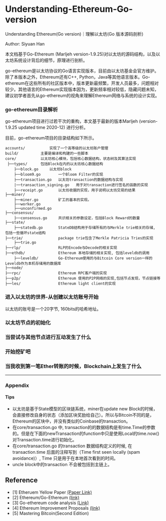 # Understanding-Ethereum-Go-version
Understanding Ethereum(Go version)｜理解以太坊(Go 版本源码剖析)

Author: Siyuan Han 


本文档基于Go-Ethereum (Marljeh version-1.9.25)对以太坊的源码结构，以及以太坊系统设计背后的细节，原理进行剖析。

go-ethereum是以太坊协议的Go语言实现版本，目前由以太坊基金会官方维护。除了本版本之外，Ethereum还有C++, Python，Java等其他语言版本。Go-ethereum在这些所有的社区版本中，版本更新最频繁，开发人员最多，问题相对较少。其他语言的Ethereum实现版本因为，更新频率相对较低，隐藏问题未知，建议初学者首先从go-ethereum的视角来理解Ethereum网络与系统的设计实现。

### go-ethereum目录解析
go-ethereum项目进行过若干次的重构，本文基于最新的版本Marljeh (version-1.9.25 updated time 2020-12) 进行分析。

目前，go-ethereum项目的目录结构如下所示。

	accounts/       	实现了一个高等级的以太坊账户管理
	build/			主要是编译和构建的一些脚本
	core/			以太坊核心模块，包括核心数据结构，状态树及其算法实现
	 ├──types/		包括Block在内的以太坊核心数据结构
	 	├──block.go		以太坊block
		├──bloom9.go		一个Bloom Filter的实现
		├──transaction.go	以太坊transaction的数据结构与实现
		|──transaction_signing.go	用于对transaction进行签名的函数的实现
		├──receipt.go		以太坊收据的实现，用于说明以太坊交易的结果
	├──miner/
		├──miner.go			矿工的基本的实现。
		├──worker.go
		├──unconfirmed.go
	├──consensus/
		├──consensus.go		共识相关的参数设定，包括Block Reward的数量
	├──state/
		├──statedb.go		StateDB结构用于存储所有的与Merkle trie相关的存储, 包括一些循环state结构
	├──trie/				package trie包含了Merkle Patricia Tries的实现
		├──trie.go
	├──rlp/					RLP的Encode与Decode的相关实现
	├──ethdb/				Ethereum 本地存储的相关实现, 包括leveldb的调用
		├──leveldb/			Go-Ethereum使用的与Bitcoin Core version一样的Leveldb作为本机存储用的数据库
	├──node/				
	├──rpc/					Ethereum RPC客户端的实现
	├──p2p/					Ethereum 使用的P2P网络的实现,包括节点发现，节点链接等
	├──les/					Ethereum light client的实现


### 进入以太坊的世界-从创建以太坊账号开始
以太坊的账号是一个20字节, 160bits的哈希地址。


### 以太坊节点的初始化

### 当尝试与其他节点进行互动发生了什么

### 开始挖矿吧

### 当我收到第一笔Ether转账的时候，Blockchain上发生了什么



-----------------------------------------------------------

### Appendix

#### Tips

- 以太坊是基于State模型的区块链系统，miner在update new Block的时候，会直接修改自身的状态（添加区块奖励给自己）。所以与Bitcoin不同的是，Ethereum的区块中，并没有类似的Coinbase的transaction。
- 在core/transaction.go 中, transaction的的数据结构是有time.Time的参数的。但是在下面的newTransaction的function中只是使用Local的time.now()对Transaction.time进行初始化。
- 在core/transaction.go 的transaction 数据结构定义的时候, 在transaction.time 后面的注释写到（Time first seen locally (spam avoidance)）, Time 只是用于在本地首次看到的时间。
- uncle block中的transaction 不会被包括到主链上。

## Reference 

- [1] Etheruem Yellow Paper [(Paper Link)](https://ethereum.github.io/yellowpaper/paper.pdf)
- [2] Ethereum/Go-Ethereum [(link)](https://github.com/ethereum/go-ethereum)
- [3] Go-ethereum code analysis [(Link)](https://github.com/ZtesoftCS/go-ethereum-code-analysis) 
- [4] Ethereum Improvement Proposals [(link)](https://github.com/ethereum/EIPs)
- [5] Mastering Bitcoin(Second Edition)
